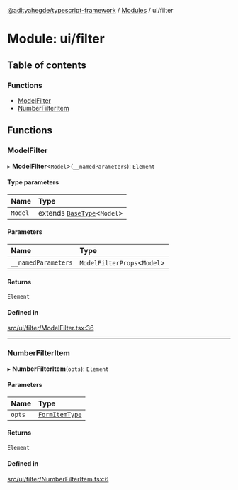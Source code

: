 [@adityahegde/typescript-framework](../README.md) / [Modules](../modules.md) / ui/filter

# Module: ui/filter

## Table of contents

### Functions

- [ModelFilter](ui_filter.md#modelfilter)
- [NumberFilterItem](ui_filter.md#numberfilteritem)

## Functions

### ModelFilter

▸ **ModelFilter**<`Model`\>(`__namedParameters`): `Element`

#### Type parameters

| Name | Type |
| :------ | :------ |
| `Model` | extends [`BaseType`](../classes/models.BaseType.md)<`Model`\> |

#### Parameters

| Name | Type |
| :------ | :------ |
| `__namedParameters` | `ModelFilterProps`<`Model`\> |

#### Returns

`Element`

#### Defined in

[src/ui/filter/ModelFilter.tsx:36](https://github.com/AdityaHegde/typescript-framework/blob/3b13972/src/ui/filter/ModelFilter.tsx#L36)

___

### NumberFilterItem

▸ **NumberFilterItem**(`opts`): `Element`

#### Parameters

| Name | Type |
| :------ | :------ |
| `opts` | [`FormItemType`](ui_form.md#formitemtype) |

#### Returns

`Element`

#### Defined in

[src/ui/filter/NumberFilterItem.tsx:6](https://github.com/AdityaHegde/typescript-framework/blob/3b13972/src/ui/filter/NumberFilterItem.tsx#L6)
